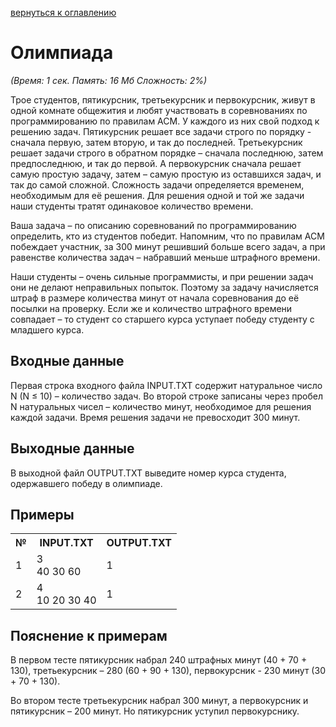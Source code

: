 <a href="/README.md">вернуться к оглавлению</a><br>

<h1>Олимпиада</h1>
<i>(Время: 1&nbsp;сек. Память: 16 Мб&nbsp;Сложность: 2%)</i>

<p class=text>
Трое студентов, пятикурсник, третьекурсник и первокурсник, живут в одной комнате общежития и любят участвовать в соревнованиях по программированию по правилам ACM. У каждого из них свой подход к решению задач. Пятикурсник решает все задачи строго по порядку - сначала первую, затем вторую, и так до последней. Третьекурсник решает задачи строго в обратном порядке – сначала последнюю, затем предпоследнюю, и так до первой. А первокурсник сначала решает самую простую задачу, затем – самую простую из оставшихся задач, и так до самой сложной. Сложность задачи определяется временем, необходимым для её решения. Для решения одной и той же задачи наши студенты тратят одинаковое количество времени.
</p>
<p class=text>
Ваша задача – по описанию соревнований по программированию определить, кто из студентов победит. Напомним, что по правилам ACM побеждает участник, за 300 минут решивший больше всего задач, а при равенстве количества задач – набравший меньше штрафного времени. 
</p>
<p class=text>
Наши студенты – очень сильные программисты, и при решении задач они не делают неправильных попыток. Поэтому за задачу начисляется штраф в размере количества минут от начала соревнования до её посылки на проверку. Если же и количество штрафного времени совпадает – то студент со старшего курса уступает победу студенту с младшего курса.
</p>

<h2>Входные данные</h2>

<p class=text>
Первая строка входного файла INPUT.TXT содержит натуральное число N (N &#8804; 10) – количество задач. Во второй строке записаны через пробел N натуральных чисел – количество минут, необходимое для решения каждой задачи. Время решения задачи не превосходит 300 минут.
</p>

<h2>Выходные данные</h2>

<p class=text>
В выходной файл OUTPUT.TXT выведите номер курса студента, одержавшего победу в олимпиаде.
</p>

<h2>Примеры</h2>

<table>
<tr><th>№</th><th>INPUT.TXT</th><th>OUTPUT.TXT</th></tr>
<tr class=white2><td>1</td><td>3<br>40 30 60</td><td>1</td></tr>
<tr class=white2><td>2</td><td>4<br>10 20 30 40</td><td>1</td></tr>
</table>

<h2>Пояснение к примерам</h2>

<p class=text>
В первом тесте пятикурсник набрал 240 штрафных минут (40 + 70 + 130), третьекурсник – 280 (60 + 90 + 130), первокурсник  - 230 минут (30 + 70 + 130).
</p>
<p class=text>
Во втором тесте третьекурсник набрал 300 минут, а первокурсник и пятикурсник – 200 минут. Но пятикурсник уступил первокурснику.
</p>